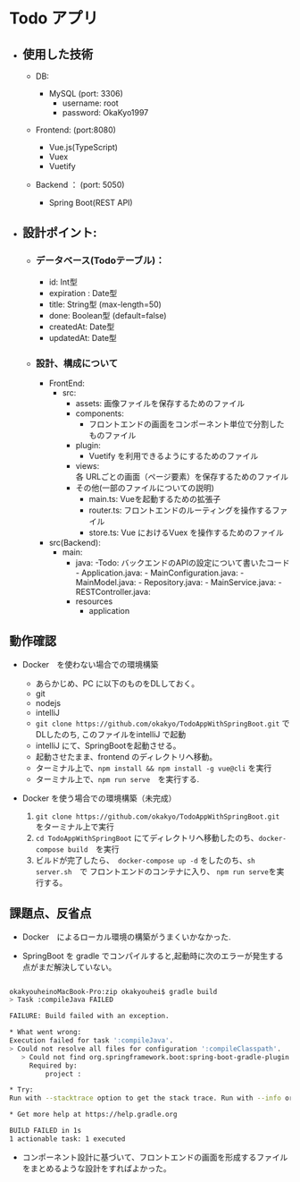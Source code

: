 # Todo アプリ　

- ## 使用した技術
    - DB: 
        - MySQL (port: 3306)
            - username: root
            - password: OkaKyo1997
            
    - Frontend: (port:8080) 
        - Vue.js(TypeScript)
        - Vuex
        - Vuetify
    - Backend ： (port: 5050)  
        - Spring Boot(REST API) 

- ## 設計ポイント:
    - ### データベース(Todoテーブル)：
        - id: Int型
        - expiration : Date型
        - title: String型 (max-length=50)
        - done: Boolean型 (default=false)
        - createdAt: Date型
        - updatedAt: Date型
    
    - ### 設計、構成について
        - FrontEnd: 
            - src:
                - assets: 画像ファイルを保存するためのファイル
                - components:
                    - フロントエンドの画面をコンポーネント単位で分割したものファイル
                - plugin:
                    - Vuetify を利用できるようにするためのファイル
                - views:    
                    各 URLごとの画面（ページ要素）を保存するためのファイル
                - その他(一部のファイルについての説明)
                    - main.ts: Vueを起動するための拡張子
                    - router.ts: フロントエンドのルーティングを操作するファイル
                    - store.ts: Vue におけるVuex を操作するためのファイル
        - src(Backend):
            - main:
                 - java: 
                    -Todo: バックエンドのAPIの設定について書いたコード
                        - Application.java: 
                        - MainConfiguration.java:
                        - MainModel.java: 
                        - Repository.java:
                        - MainService.java:
                        - RESTController.java:
                 - resources
                    - application  
            
## 動作確認
- Docker　を使わない場合での環境構築
   -  あらかじめ、PC に以下のものをDLしておく。
     - git
    - nodejs
    - intelliJ
   - `git clone https://github.com/okakyo/TodoAppWithSpringBoot.git` でDLしたのち,
      このファイルをintelliJ で起動
   -  intelliJ にて、SpringBootを起動させる。
   -  起動させたまま、frontend のディレクトリへ移動。
   -  ターミナル上で、`npm install && npm install -g vue@cli` を実行
   -  ターミナル上で、`npm run serve`　を実行する.
   
- Docker を使う場合での環境構築（未完成）
    1. ``git clone https://github.com/okakyo/TodoAppWithSpringBoot.git `` をターミナル上で実行
    2. `cd TodoAppWithSpringBoot` にてディレクトリへ移動したのち、`docker-compose build`　を実行
    3. ビルドが完了したら、` docker-compose up -d` をしたのち、`sh server.sh`　で フロントエンドのコンテナに入り、
       `npm run serve`を実行する。
       
 ## 課題点、反省点
- Docker　によるローカル環境の構築がうまくいかなかった.

-  SpringBoot を gradle でコンパイルすると,起動時に次のエラーが発生する点がまだ解決していない。


```bash

okakyouheinoMacBook-Pro:zip okakyouhei$ gradle build
> Task :compileJava FAILED

FAILURE: Build failed with an exception.

* What went wrong:
Execution failed for task ':compileJava'.
> Could not resolve all files for configuration ':compileClasspath'.
   > Could not find org.springframework.boot:spring-boot-gradle-plugin:.
     Required by:
         project :

* Try:
Run with --stacktrace option to get the stack trace. Run with --info or --debug option to get more log output. Run with --scan to get full insights.

* Get more help at https://help.gradle.org

BUILD FAILED in 1s
1 actionable task: 1 executed

```

- コンポーネント設計に基づいて、フロントエンドの画面を形成するファイルをまとめるような設計をすればよかった。
